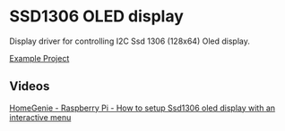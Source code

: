 # SSD1306 OLED display

Display driver for controlling I2C Ssd 1306 (128x64) Oled display.

<a href="http://www.homegenie.it/docs/diy/eden.php#edenoled" target="_blank">Example Project</a>

## Videos

<a href="https://www.youtube.com/watch?v=8tsISYytX1Y" target="_blank">HomeGenie - Raspberry Pi - How to setup Ssd1306 oled display with an interactive menu</a>


